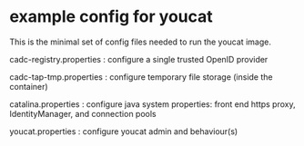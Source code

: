 # example config for youcat

This is the minimal set of config files needed to run the youcat image.


cadc-registry.properties : configure a single trusted OpenID provider

cadc-tap-tmp.properties : configure temporary file storage (inside the container)

catalina.properties : configure java system properties: front end https proxy, 
IdentityManager, and connection pools

youcat.properties : configure youcat admin and behaviour(s)


